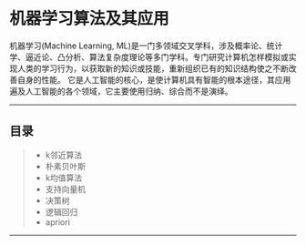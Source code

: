 # 机器学习算法及其应用
>
机器学习(Machine Learning, ML)是一门多领域交叉学科，涉及概率论、统计学、逼近论、凸分析、算法复杂度理论等多门学科。专门研究计算机怎样模拟或实现人类的学习行为，以获取新的知识或技能，重新组织已有的知识结构使之不断改善自身的性能。 它是人工智能的核心，是使计算机具有智能的根本途径，其应用遍及人工智能的各个领域，它主要使用归纳、综合而不是演绎。

---
## 目录
>- k邻近算法
>- 朴素贝叶斯
>- k均值算法
>- 支持向量机
>- 决策树
>- 逻辑回归
>- apriori

---